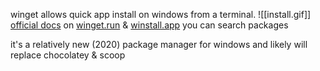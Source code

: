 winget allows quick app install on windows from a terminal.
![[install.gif]]
[official docs](https://learn.microsoft.com/en-us/windows/package-manager/winget/)
on [winget.run](https://winget.run/) & [winstall.app](https://winstall.app/) you can search packages

it's a relatively new (2020) package manager for windows and likely will replace chocolatey & scoop